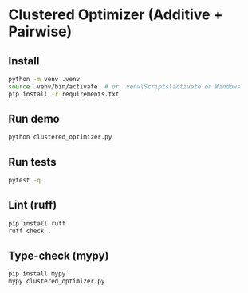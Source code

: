 
# Clustered Optimizer (Additive + Pairwise)

## Install
```bash
python -m venv .venv
source .venv/bin/activate  # or .venv\Scripts\activate on Windows
pip install -r requirements.txt
```

## Run demo
```bash
python clustered_optimizer.py
```

## Run tests
```bash
pytest -q
```

## Lint (ruff)
```bash
pip install ruff
ruff check .
```

## Type-check (mypy)
```bash
pip install mypy
mypy clustered_optimizer.py
```
